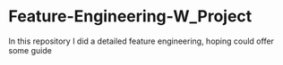 # Feature-Engineering-W_Project
In this repository I did a detailed feature engineering, hoping could offer some guide
